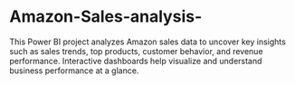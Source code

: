 # Amazon-Sales-analysis-
This Power BI project analyzes Amazon sales data to uncover key insights such as sales trends, top products, customer behavior, and revenue performance. Interactive dashboards help visualize and understand business performance at a glance.
